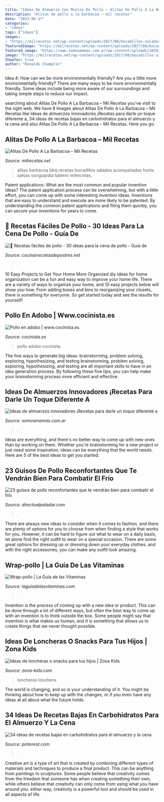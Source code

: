 ```yaml
---
title: "Ideas De Almuerzo Con Muslos De Pollo ~ Alitas De Pollo A La Barbacoa – Mil Recetas"
description: "Alitas de pollo a la barbacoa – mil recetas"
date: "2023-06-17"
categories:
- "ideas"
tags: ["ideas"]
images:
- "https://milrecetas.net/wp-content/uploads/2017/08/bocadillos-salados-3.jpg"
featuredImage: "https://milrecetas.net/wp-content/uploads/2017/08/bocadillos-salados-3.jpg"
featured_image: "https://www.somosmamas.com.ar/wp-content/uploads/2020/09/ideas-de-almuerzo-ensalada-china.jpg"
image: "https://milrecetas.net/wp-content/uploads/2017/08/bocadillos-salados-3.jpg"
ShowToc: true
author: "Ronaldo Champlin"
---
```



Idea 4: How can we be more environmentally friendly?
Are you a little more environmentally friendly? There are many ways to be more environmentally friendly. Some ideas include being more aware of our surroundings and taking simple steps to reduce our impact.

	

		
searching about Alitas De Pollo A La Barbacoa – Mil Recetas you've visit to the right web. We have 8 Images about Alitas De Pollo A La Barbacoa – Mil Recetas like Ideas de almuerzos innovadores ¡Recetas para darle un toque diferente a, 34 ideas de recetas bajas en carbohidratos para el almuerzo y la cena and also Alitas De Pollo A La Barbacoa – Mil Recetas. Here you go:
		
    
## Alitas De Pollo A La Barbacoa – Mil Recetas

<img loading=lazy src="https://milrecetas.net/wp-content/uploads/2017/08/bocadillos-salados-3.jpg" onerror="this.onerror=null;this.src='https://tse3.mm.bing.net/th?id=OIP._VHFV_q9tDxHdvDCJsX3dgHaE8&amp;pid=15.1';" alt="Alitas De Pollo A La Barbacoa – Mil Recetas">

_Source: milrecetas.net_

>alitas barbacoa bbq recetas bocadillos salados acompañadas hunts salsas vanguardia tablero milrecetas. 

	

Patent applications: What are the most common and popular invention ideas?
The patent application process can be overwhelming, but with a little effort, you can come up with some interesting invention ideas. Inventions that are easy to understand and execute are more likely to be patented. By understanding the common patent applications and filing them quickly, you can secure your inventions for years to come.

    
## 🏅 Recetas Fáciles De Pollo - 30 Ideas Para La Cena De Pollo - Guía De

<img loading=lazy src="https://cocinarrecetasdepostres.net/wp-content/uploads/2020/01/Receta-de-pollo-al-horno-Cesar-¡FUNDIDO-EN-SU-BOCA-scaled.jpg" onerror="this.onerror=null;this.src='https://tse3.mm.bing.net/th?id=OIP.nIK6O-AzGb1bfc0l2ALB8gHaLG&amp;pid=15.1';" alt="🏅 Recetas fáciles de pollo - 30 ideas para la cena de pollo - Guía de">

_Source: cocinarrecetasdepostres.net_

>. 

	

10 Easy Projects to Get Your Home More Organized
diy ideas for home organization can be a fun and easy way to improve your home life. There are a variety of ways to organize your home, and 10 easy projects below will show you how. From adding boxes and bins to reorganizing your closets, there is something for everyone. So get started today and see the results for yourself!

    
## Pollo En Adobo | Www.cocinista.es

<img loading=lazy src="https://www.cocinista.es/download/bancorecursos/recetas/pollo-adobo.jpg" onerror="this.onerror=null;this.src='https://tse1.mm.bing.net/th?id=OIP.sBxUQV9NGiJNmhcpiHbLGQHaLD&amp;pid=15.1';" alt="Pollo en adobo | www.cocinista.es">

_Source: cocinista.es_

>pollo adobo cocinista. 

	

The five ways to generate big ideas: brainstorming, problem solving, exploring, hypothesizing, and testing
brainstorming, problem solving, exploring, hypothesizing, and testing are all important skills to have in an idea generation process. By following these five tips, you can help make your brainstorming process more efficient and effective.

    
## Ideas De Almuerzos Innovadores ¡Recetas Para Darle Un Toque Diferente A

<img loading=lazy src="https://www.somosmamas.com.ar/wp-content/uploads/2020/09/ideas-de-almuerzo-ensalada-china.jpg" onerror="this.onerror=null;this.src='https://tse3.mm.bing.net/th?id=OIP.ZtFuC87NPGJZAzH5UtTDuwHaKo&amp;pid=15.1';" alt="Ideas de almuerzos innovadores ¡Recetas para darle un toque diferente a">

_Source: somosmamas.com.ar_

>. 

	

Ideas are everything, and there's no better way to come up with new ones than by working on them. Whether you're brainstorming for a new project or just need some inspiration, ideas can be everything that the world needs. Here are 5 of the best ideas to get you started: 

    
## 23 Guisos De Pollo Reconfortantes Que Te Vendrán Bien Para Combatir El Frío

<img loading=lazy src="https://i.blogs.es/1ea18f/1366_2000-6-/450_1000.jpg" onerror="this.onerror=null;this.src='https://tse3.mm.bing.net/th?id=OIP.m5OyxPgUFdtewy0rzNrzPwDUEm&amp;pid=15.1';" alt="23 guisos de pollo reconfortantes que te vendrán bien para combatir el frío">

_Source: directoalpaladar.com_

>. 

	

There are always new ideas to consider when it comes to fashion, and there are plenty of options for you to choose from when finding a style that works for you. However, it can be hard to figure out what to wear on a daily basis, let alone find the right outfit to wear on a special occasion. There are some great options for dressing up or dressing down your everyday clothes, and with the right accessories, you can make any outfit look amazing.

    
## Wrap-pollo | La Guía De Las Vitaminas

<img loading=lazy src="https://laguiadelasvitaminas.com/wp-content/uploads/2016/10/wrap-pollo.jpg" onerror="this.onerror=null;this.src='https://tse2.mm.bing.net/th?id=OIP.8ytVNS9sHwkqNSurKgQR8AHaF7&amp;pid=15.1';" alt="Wrap-pollo | La Guía de las Vitaminas">

_Source: laguiadelasvitaminas.com_

>. 

	

Invention is the process of coming up with a new idea or product. This can be done through a lot of different ways, but often the best way to come up with an invention is to think outside the box. Some people might say that invention is what makes us human, and it is something that allows us to create things that we never thought possible.

    
## Ideas De Loncheras O Snacks Para Tus Hijos | Zona Kids

<img loading=lazy src="https://zona-kids.com/sites/default/files/2020-05/blog-receta-lonchera_saludable1.jpg" onerror="this.onerror=null;this.src='https://tse4.mm.bing.net/th?id=OIP.8qgurTud6s_rMgGotVu4TAHaE8&amp;pid=15.1';" alt="Ideas de loncheras o snacks para tus hijos | Zona Kids">

_Source: zona-kids.com_

>loncheras lonchera. 

	

The world is changing, and so is your understanding of it. You might be thinking about how to keep up with the changes, or if you even have any ideas at all about what the future holds. 

    
## 34 Ideas De Recetas Bajas En Carbohidratos Para El Almuerzo Y La Cena

<img loading=lazy src="https://i.pinimg.com/originals/c3/e3/bb/c3e3bb5b8285d7963890cda4049190ff.jpg" onerror="this.onerror=null;this.src='https://tse2.mm.bing.net/th?id=OIP.jp9j4wX2mjLf-199aqRcxgHaE8&amp;pid=15.1';" alt="34 ideas de recetas bajas en carbohidratos para el almuerzo y la cena">

_Source: pinterest.com_

>. 

	

Creative art is a type of art that is created by combining different types of materials and techniques to produce a final product. This can be anything from paintings to sculptures. Some people believe that creativity comes from the freedom that someone has when creating something their own, while others believe that creativity can only come from using what you have around you. either way, creativity is a powerful tool and should be used in all aspects of life.

